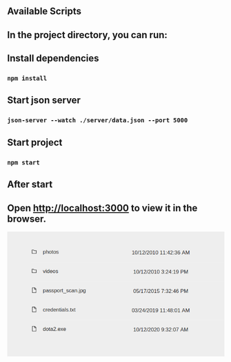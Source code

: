 ## Available Scripts

## In the project directory, you can run:

## Install dependencies
### `npm install`

## Start json server
### `json-server --watch ./server/data.json --port 5000`

## Start project
### `npm start`

## After start
## Open [http://localhost:3000](http://localhost:3000) to view it in the browser.

![alt text](screenshot.png "скриншот")​